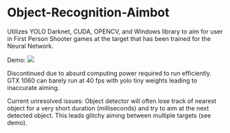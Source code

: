 # Object-Recognition-Aimbot
Utilizes YOLO Darknet, CUDA, OPENCV, and Windows library to aim for user in First Person Shooter games at the target that has been trained for the Neural Network.

Demo:
<a href = "https://cdn.discordapp.com/attachments/489642661347721216/515039976573108224/ezgif-4-c7e8efc7f2be.gif"><img src="ezgif-4-c7e8efc7f2be.gif"/></a>

Discontinued due to absurd computing power required to run efficiently.
GTX 1060 can barely run at 40 fps with yolo tiny weights leading to inaccurate aiming.

Current unresolved issues:
Object detector will often lose track of nearest object for a very short duration (milliseconds) and try to aim at the next detected object.
This leads glitchy aiming between multiple targets (see demo).

